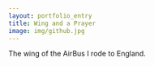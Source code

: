 ```yaml
---
layout: portfolio_entry
title: Wing and a Prayer
image: img/github.jpg
---
```

The wing of the AirBus I rode to England.